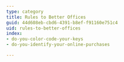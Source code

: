 ```yaml
---
type: category
title: Rules to Better Offices
guid: 44d608eb-cbd6-4391-b8ef-f91160e751c4
uid: rules-to-better-offices
index:
- do-you-color-code-your-keys
- do-you-identify-your-online-purchases

---
```

<p>​​<br></p>


